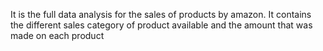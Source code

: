 It is the full data analysis for the sales of products by amazon.
It contains the different sales category of product available and the amount that was made on each product
